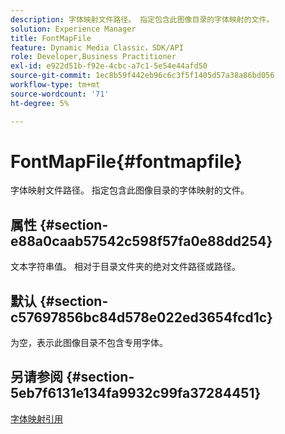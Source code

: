 ```yaml
---
description: 字体映射文件路径。 指定包含此图像目录的字体映射的文件。
solution: Experience Manager
title: FontMapFile
feature: Dynamic Media Classic，SDK/API
role: Developer,Business Practitioner
exl-id: e922d51b-f92e-4cbc-a7c1-5e54e44afd50
source-git-commit: 1ec8b59f442eb96c6c3f5f1405d57a38a86bd056
workflow-type: tm+mt
source-wordcount: '71'
ht-degree: 5%

---
```


# FontMapFile{#fontmapfile}

字体映射文件路径。 指定包含此图像目录的字体映射的文件。

## 属性 {#section-e88a0caab57542c598f57fa0e88dd254}

文本字符串值。 相对于目录文件夹的绝对文件路径或路径。

## 默认 {#section-c57697856bc84d578e022ed3654fcd1c}

为空，表示此图像目录不包含专用字体。

## 另请参阅 {#section-5eb7f6131e134fa9932c99fa37284451}

[字体映射引用](../../../../../is-api/image-catalog/image-serving-api-ref/c-image-catalog-reference/c-font-map-reference/c-font-map-reference.md#concept-f81f319d03c646c5a8ef87b3277dd37d)
